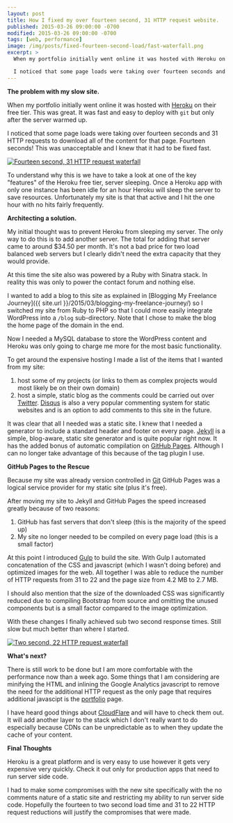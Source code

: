 ```yaml
---
layout: post
title: How I fixed my over fourteen second, 31 HTTP request website.
published: 2015-03-26 09:00:00 -0700
modified: 2015-03-26 09:00:00 -0700
tags: [web, performance]
image: /img/posts/fixed-fourteen-second-load/fast-waterfall.png
excerpt: >
  When my portfolio initially went online it was hosted with Heroku on their free tier. This was great.  It was fast and easy to deploy with git but only after the server warmed up.

  I noticed that some page loads were taking over fourteen seconds and 31 HTTP requests to download all of the content for that page. Fourteen seconds! This was unacceptable and I knew that it had to be fixed fast.
---
```

**The problem with my slow site.**

When my portfolio initially went online it was hosted with [Heroku](http//www.heroku.com) on their free tier. This was great.  It was fast and easy to deploy with `git` but only after the server warmed up.

I noticed that some page loads were taking over fourteen seconds and 31 HTTP requests to download all of the content for that page. Fourteen seconds! This was unacceptable and I knew that it had to be fixed fast.

<a href="{{ site.url }}/img/posts/fixed-fourteen-second-load/slow-waterfall.png"><img class="img-responsive" src="{{ site.url }}/img/posts/fixed-fourteen-second-load/slow-waterfall.png" alt="Fourteen second, 31 HTTP request waterfall"/></a>

To understand why this is we have to take a look at one of the key "features" of the Heroku free tier, server sleeping. Once a Heroku app with only one instance has been idle for an hour Heroku will sleep the server to save resources.  Unfortunately my site is that that active and I hit the one hour with no hits fairly frequently.

**Architecting a solution.**

My initial thought was to prevent Heroku from sleeping my server. The only way to do this is to add another server. The total for adding that server came to around $34.50 per month. It's not a bad price for two load balanced web servers but I clearly didn't need the extra capacity that they would provide.

At this time the site also was powered by a Ruby with Sinatra stack. In reality this was only to power the contact forum and nothing else.

I wanted to add a blog to this site as explained in [Blogging My Freelance Journey]({{ site.url }}/2015/03/blogging-my-freelance-journey/) so I switched my site from Ruby to PHP so that I could more easily integrate WordPress into a `/blog` sub-directory. Note that I chose to make the blog the home page of the domain in the end.

Now I needed a MySQL database to store the WordPress content and Heroku was only going to charge me more for the most basic functionality.

To get around the expensive hosting I made a list of the items that I wanted from my site:

1. host some of my projects (or links to them as complex projects would most likely be on their own domain)
2. host a simple, static blog as the comments could be carried out over [Twitter](http://www.twitter.com/BowerRhys). [Disqus](https://disqus.com/) is also a very popular commenting system for static websites and is an option to add comments to this site in the future.

It was clear that all I needed was a static site. I knew that I needed a generator to include a standard header and footer on every page. [Jekyll](http://jekyllrb.com/) is a simple, blog-aware, static site generator and is quite popular right now. It has the added bonus of automatic compilation on [GitHub Pages](https://pages.github.com/). Although I can no longer take advantage of this because of the tag plugin I use.

**GitHub Pages to the Rescue**

Because my site was already version controlled in [Git](http://git-scm.com/) GitHub Pages was a logical service provider for my static site (plus it's free).

After moving my site to Jekyll and GitHub Pages the speed increased greatly because of two reasons:

1. GitHub has fast servers that don't sleep (this is the majority of the speed up)
2. My site no longer needed to be compiled on every page load (this is a small factor)

At this point I introduced [Gulp](http://gulpjs.com/) to build the site. With Gulp I automated concatenation of the CSS and javascript (which I wasn't doing before) and optimized images for the web. All together I was able to reduce the number of HTTP requests from 31 to 22 and the page size from 4.2 MB to 2.7 MB.

I should also mention that the size of the downloaded CSS was significantly reduced due to compiling Bootstrap from source and omitting the unused components but is a small factor compared to the image optimization.

With these changes I finally achieved sub two second response times. Still slow but much better than where I started.  

<a href="{{ site.url }}/img/posts/fixed-fourteen-second-load/fast-waterfall.png"><img class="img-responsive" src="{{ site.url }}/img/posts/fixed-fourteen-second-load/fast-waterfall.png" alt="Two second, 22 HTTP request waterfall"/></a>

**What's next?**

There is still work to be done but I am more comfortable with the performance now than a week ago. Some things that I am considering are minifying the HTML and inlining the Google Analytics javascript to remove the need for the additional HTTP request as the only page that requires additional javascipt is the [portfolio]() page.

I have heard good things about [CloudFlare](http://www.cloudflare.com/) and will have to check them out. It will add another layer to the stack which I don't really want to do especially because CDNs can be unpredictable as to when they update the cache of your content.

**Final Thoughts**

Heroku is a great platform and is very easy to use however it gets very expensive very quickly. Check it out only for production apps that need to run server side code.

I had to make some compromises with the new site specifically with the no comments nature of a static site and restricting my ability to run server side code. Hopefully the fourteen to two second load time and 31 to 22 HTTP request reductions will justify the compromises that were made.